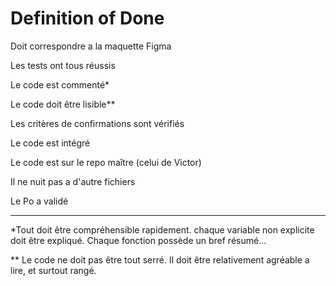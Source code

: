 # Definition of Done

Doit correspondre a la maquette Figma

Les tests ont tous réussis

Le code est commenté*

Le code doit être lisible**

Les critères de confirmations sont vérifiés

Le code est intégré

Le code est sur le repo maître (celui de Victor)

Il ne nuit pas a d'autre fichiers

Le Po a validé

---

*Tout doit être compréhensible rapidement.
chaque variable non explicite doit être
expliqué. Chaque fonction possède un bref
résumé...


** Le code ne doit pas être tout serré.
Il doit être relativement agréable a lire,
et surtout rangé.